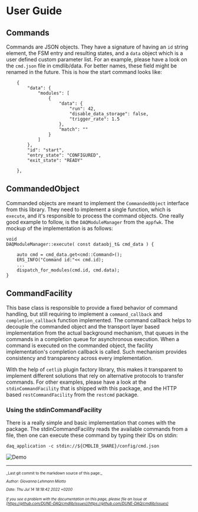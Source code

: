 # User Guide
## Commands
Commands are JSON objects. They have a signature of having an `id` string element, the FSM entry and resulting states, and a `data` object which is a user defined custom parameter list. For an example, please have a look on the `cmd.json` file in cmdlib/data. For better names, these field might be renamed in the future. This is how the start command looks like:
```
    {
        "data": {
            "modules": [
                {
                    "data": {
                        "run": 42,
                        "disable_data_storage": false,
                        "trigger_rate": 1.5
                    },
                    "match": ""
                }
            ]
        },
        "id": "start",
        "entry_state": "CONFIGURED",
        "exit_state": "READY"

    },

```

## CommandedObject
Commanded objects are meant to implement the `CommandedObject` interface from this library. They need to implement a single function, which is `execute`, and it's responsible to process the command objects. One really good example to follow, is the `DAQModuleManager` from the `appfwk`. The mockup of the implementation is as follows:
```
void
DAQModuleManager::execute( const dataobj_t& cmd_data ) {

    auto cmd = cmd_data.get<cmd::Command>();
    ERS_INFO("Command id:"<< cmd.id);
    ...
    dispatch_for_modules(cmd.id, cmd.data);
}
```

## CommandFacility
This base class is responsible to provide a fixed behavior of command handling, but still requiring to implement a `command_callback` and `completion_callback` function implemented. The command callback helps to decouple the commanded object and the transport layer based implementation from the actual background mechanism, that queues in the commands in a completion queue for asynchronous execution. When a command is executed on the commanded object, the facility implementation's completion callback is called. Such mechanism provides consistency and transparency across every implementation.

With the help of `cetlib` plugin factory library, this makes it transparent to implement different solutions that rely on alternative protocols to transfer commands. For other examples, please have a look at the `stdinCommandFacility` that is shipped with this package, and the HTTP based `restCommandFacility` from the `restcmd` package.

### Using the stdinCommandFacility
There is a really simple and basic implementation that comes with the package.
The stdinCommandFacility reads the available commands from a file, then one can
execute these command by typing their IDs on stdin:

    daq_application -c stdin://${CMDLIB_SHARE}/config/cmd.json

![Demo](https://cernbox.cern.ch/index.php/s/BxvvU0PlPuyHjla/download)


-----

<font size="1">
_Last git commit to the markdown source of this page:_


_Author: Giovanna Lehmann Miotto_

_Date: Thu Jul 14 18:18:42 2022 +0200_

_If you see a problem with the documentation on this page, please file an Issue at [https://github.com/DUNE-DAQ/cmdlib/issues](https://github.com/DUNE-DAQ/cmdlib/issues)_
</font>
